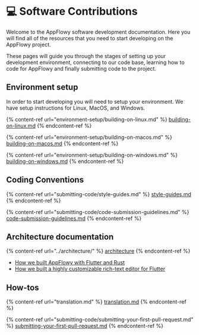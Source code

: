 # 💻 Software Contributions

Welcome to the AppFlowy software development documentation. Here you will find all of the resources that you need to start developing on the AppFlowy project.

These pages will guide you through the stages of setting up your development environment, connecting to our code base, learning how to code for AppFlowy and finally submitting code to the project.

## Environment setup

In order to start developing you will need to setup your environment. We have setup instructions for Linux, MacOS, and Windows.

{% content-ref url="environment-setup/building-on-linux.md" %}
[building-on-linux.md](environment-setup/building-on-linux.md)
{% endcontent-ref %}

{% content-ref url="environment-setup/building-on-macos.md" %}
[building-on-macos.md](environment-setup/building-on-macos.md)
{% endcontent-ref %}

{% content-ref url="environment-setup/building-on-windows.md" %}
[building-on-windows.md](environment-setup/building-on-windows.md)
{% endcontent-ref %}

## Coding Conventions

{% content-ref url="submitting-code/style-guides.md" %}
[style-guides.md](submitting-code/style-guides.md)
{% endcontent-ref %}

{% content-ref url="submitting-code/code-submission-guidelines.md" %}
[code-submission-guidelines.md](submitting-code/code-submission-guidelines.md)
{% endcontent-ref %}

## Architecture documentation

{% content-ref url="../architecture/" %}
[architecture](../architecture/)
{% endcontent-ref %}

* [How we built AppFlowy with Flutter and Rust](https://blog-appflowy.ghost.io/tech-design-flutter-rust/)
* [How we built a highly customizable rich-text editor for Flutter](https://blog-appflowy.ghost.io/how-we-built-a-highly-customizable-rich-text-editor-for-flutter/)

## How-tos

{% content-ref url="translation.md" %}
[translation.md](translation.md)
{% endcontent-ref %}

{% content-ref url="submitting-code/submitting-your-first-pull-request.md" %}
[submitting-your-first-pull-request.md](submitting-code/submitting-your-first-pull-request.md)
{% endcontent-ref %}
